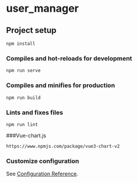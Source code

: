 # user_manager

## Project setup
```
npm install
```

### Compiles and hot-reloads for development
```
npm run serve
```

### Compiles and minifies for production
```
npm run build
```

### Lints and fixes files
```
npm run lint
```
###Vue-chart.js
```
https://www.npmjs.com/package/vue3-chart-v2
```

### Customize configuration
See [Configuration Reference](https://cli.vuejs.org/config/).
